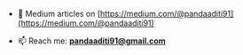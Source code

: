 - 📝 Medium articles on [https://medium.com/@pandaaditi91](https://medium.com/@pandaaditi91)

- 📫 Reach me: **pandaaditi91@gmail.com**


